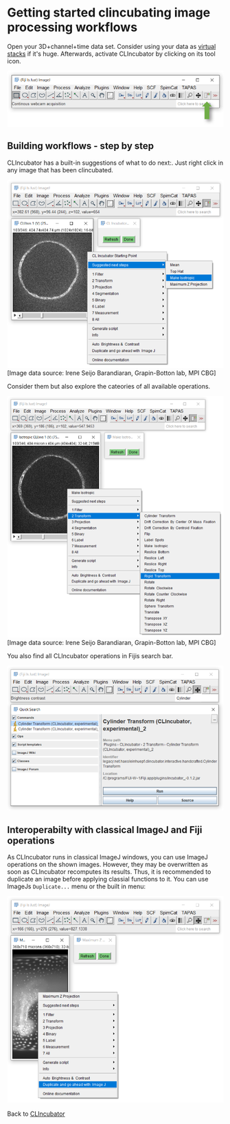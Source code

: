 # Getting started clincubating image processing workflows
Open your 3D+channel+time data set. Consider using your data as [virtual stacks](https://imagej.nih.gov/ij/docs/guide/146-8.html)
if it's huge. Afterwards, activate CLIncubator by clicking on its tool icon.

![Image](images/installation_ok.png)

## Building workflows - step by step
CLIncubator has a built-in suggestions of what to do next:. 
Just right click in any image that has been clincubated.

![Image](images/suggestion_make_isotropic.png) 
[Image data source: Irene Seijo Barandiaran, Grapin-Botton lab, MPI CBG]

Consider them but also explore the cateories of all available operations. 

![Image](images/menu_rigid_tranform.png)
[Image data source: Irene Seijo Barandiaran, Grapin-Botton lab, MPI CBG]

You also find all CLIncubator operations in Fijis search bar.

![Image](images/fiji_search.png)

## Interoperabilty with classical ImageJ and Fiji operations
As CLIncubator runs in classical ImageJ windows, you can use ImageJ operations on the shown images. 
However, they may be overwritten as soon as CLIncubator recomputes its results.
Thus, it is recommended to duplicate an image before applying classial functions to it. 
You can use ImageJs `Duplicate...` menu or the built in menu:

![Image](images/interoperability_imagej.png)


Back to [CLIncubator](https://clij.github.io/clincubator)
